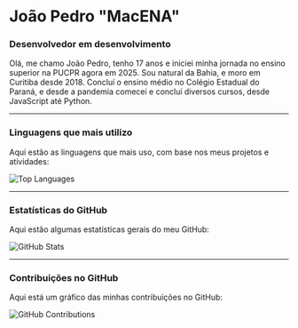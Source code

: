 # João Pedro "MacENA"

### Desenvolvedor em desenvolvimento

Olá, me chamo João Pedro, tenho 17 anos e iniciei minha jornada no ensino superior na PUCPR agora em 2025. Sou natural da Bahia, e moro em Curitiba desde 2018. Concluí o ensino médio no Colégio Estadual do Paraná, e desde a pandemia comecei e concluí diversos cursos, desde JavaScript até Python.

---

### Linguagens que mais utilizo

Aqui estão as linguagens que mais uso, com base nos meus projetos e atividades:

![Top Languages](https://github-readme-stats.vercel.app/api/top-langs/?username=Macenajp&layout=compact)

---

### Estatísticas do GitHub

Aqui estão algumas estatísticas gerais do meu GitHub:

![GitHub Stats](https://github-readme-stats.vercel.app/api?username=Macenajp&show_icons=true&hide=prs&count_private=true)

---

### Contribuições no GitHub

Aqui está um gráfico das minhas contribuições no GitHub:

![GitHub Contributions](https://github-readme-streak-stats.herokuapp.com/?user=Macenajp)
